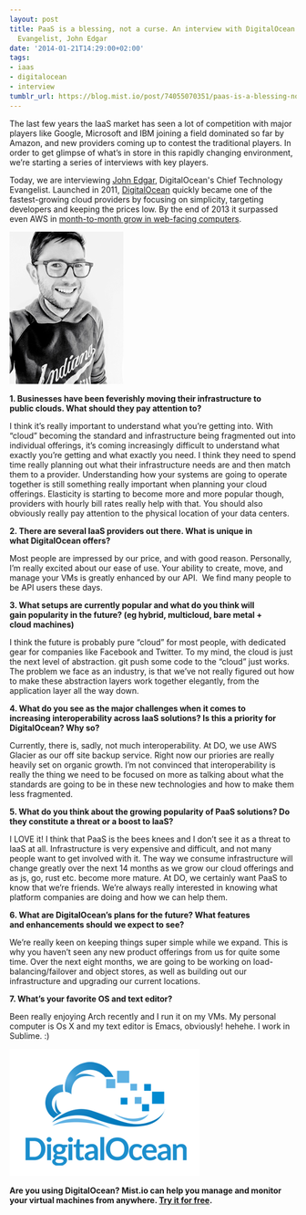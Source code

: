 ```yaml
---
layout: post
title: PaaS is a blessing, not a curse. An interview with DigitalOcean’s Chief Technology
  Evangelist, John Edgar
date: '2014-01-21T14:29:00+02:00'
tags:
- iaas
- digitalocean
- interview
tumblr_url: https://blog.mist.io/post/74055070351/paas-is-a-blessing-not-a-curse-an-interview-with
---
```

The last few years the IaaS market has seen a lot of competition with major players like Google, Microsoft and IBM joining a field dominated so far by Amazon, and new providers coming up to contest the traditional players.&nbsp;In order to get glimpse of what’s in store in this rapidly changing environment, we’re starting a series of interviews with key players.

Today, we are interviewing [John Edgar](https://twitter.com/jedgar), DigitalOcean's&nbsp;Chief Technology Evangelist.&nbsp;Launched in 2011, [DigitalOcean](https://www.digitalocean.com/) quickly became one of the fastest-growing cloud providers by focusing on simplicity, targeting developers and keeping the prices low. By the end of 2013 it surpassed even AWS in [month-to-month grow in web-facing computers](http://venturebeat.com/2013/12/24/digitaloceans-cloud-surpasses-amazon-web-services-in-one-category/).&nbsp;

![image](/assets/tumblr-images/tumblr_inline_mzr3ygVx6w1rgqrs8.jpg)

**1. Businesses have been feverishly moving their infrastructure to public&nbsp;clouds. What should they pay attention to?**

I think it’s really important to understand what you’re getting into. With “cloud” becoming the standard and infrastructure being fragmented out into individual offerings, it’s coming increasingly difficult to understand what exactly you’re getting and what exactly you need. I think they need to spend time really planning out what their infrastructure needs are and then match them to a provider. Understanding how your systems are going to operate together is still something really important when planning your cloud offerings. Elasticity is starting to become more and more popular though, providers with hourly bill rates really help with that. You should also obviously really pay attention to the physical location of your data centers.

**2. There are several IaaS providers out there. What is unique in what&nbsp;DigitalOcean offers?**

Most people are impressed by our price, and with good reason. Personally, I’m really excited about our ease of use. Your ability to create, move, and manage your VMs is greatly enhanced by our API. &nbsp;We find many people to be API users these days.

**3. What setups are currently popular and what do you think will gain&nbsp;popularity in the future? (eg hybrid, multicloud, bare metal + cloud&nbsp;machines)**

I think the future is probably pure “cloud” for most people, with dedicated gear for companies like Facebook and Twitter. To my mind, the cloud is just the next level of abstraction. git push some code to the “cloud” just works. The problem we face as an industry, is that we’ve not really figured out how to make these abstraction layers work together elegantly, from the application layer all the way down.

**4. What do you see as the major challenges when it comes to increasing&nbsp;interoperability across IaaS solutions? Is this a priority for DigitalOcean? Why so?**

Currently, there is, sadly, not much interoperability. At DO, we use AWS Glacier as our off site backup service. Right now our priories are really heavily set on organic growth. I’m not convinced that interoperability is really the thing we need to be focused on more as talking about what the standards are going to be in these new technologies and how to make them less fragmented.

**5. What do you think about the growing popularity of PaaS solutions?&nbsp;Do they constitute a threat or a boost to IaaS?**

I LOVE it! I think that PaaS is the bees knees and I don’t see it as a threat to IaaS at all. Infrastructure is very expensive and difficult, and not many people want to get involved with it. The way we consume infrastructure will change greatly over the next 14 months as we grow our cloud offerings and as js, go, rust etc. become more mature. At DO, we certainly want PaaS to know that we’re friends. We’re always really interested in knowing what platform companies are doing and how we can help them.

**6. What are DigitalOcean’s plans for the future? What features and&nbsp;enhancements should we expect to see?**

We’re really keen on keeping things super simple while we expand. This is why you haven’t seen any new product offerings from us for quite some time. Over the next eight months, we are going to be working on load-balancing/failover and object stores, as well as building out our infrastructure and upgrading our current locations.

**7. What’s your favorite OS and text editor?**

Been really enjoying Arch recently and I run it on my VMs. My personal computer is Os X and my text editor is Emacs, obviously! hehehe. I work in Sublime. :)

![image](/assets/tumblr-images/tumblr_inline_mzr3zyq4u11rgqrs8.png)

**Are you using DigitalOcean? Mist.io can help you manage and monitor your virtual machines from anywhere. [Try it for free](https://mist.io).**

